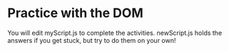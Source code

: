 # Practice with the DOM

You will edit myScript.js to complete the activities. newScript.js holds the answers if you get stuck, but try to do them on your own!
